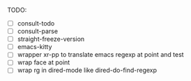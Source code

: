 TODO:

- [ ] consult-todo
- [ ] consult-parse
- [ ] straight-freeze-version
- [ ] emacs-kitty
- [ ] wrapper xr-pp to translate emacs regexp at point and test
- [ ] wrap face at point
- [ ] wrap rg in dired-mode like dired-do-find-regexp
